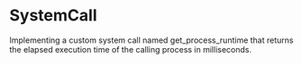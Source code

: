 # SystemCall
Implementing a custom system call  named get_process_runtime that returns the elapsed execution time of the calling process in milliseconds.
